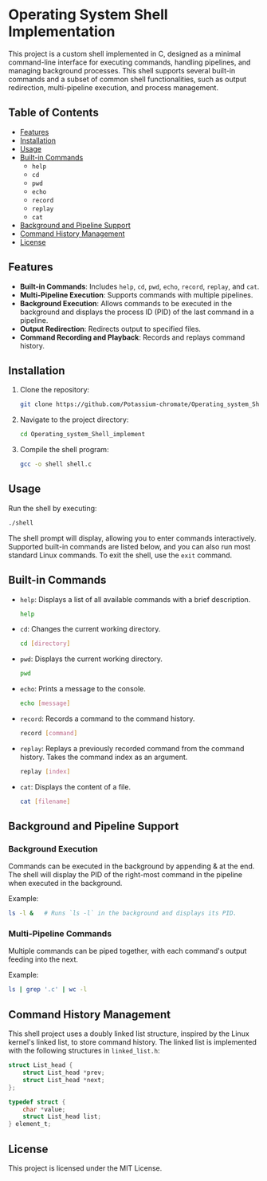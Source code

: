 # Operating System Shell Implementation

This project is a custom shell implemented in C, designed as a minimal command-line interface for executing commands, handling pipelines, and managing background processes. This shell supports several built-in commands and a subset of common shell functionalities, such as output redirection, multi-pipeline execution, and process management. 

## Table of Contents
- [Features](#features)
- [Installation](#installation)
- [Usage](#usage)
- [Built-in Commands](#built-in-commands)
  - `help`
  - `cd`
  - `pwd`
  - `echo`
  - `record`
  - `replay`
  - `cat`
- [Background and Pipeline Support](#background-and-pipeline-support)
- [Command History Management](#command-history-management)
- [License](#license)

## Features

- **Built-in Commands**: Includes `help`, `cd`, `pwd`, `echo`, `record`, `replay`, and `cat`.
- **Multi-Pipeline Execution**: Supports commands with multiple pipelines.
- **Background Execution**: Allows commands to be executed in the background and displays the process ID (PID) of the last command in a pipeline.
- **Output Redirection**: Redirects output to specified files.
- **Command Recording and Playback**: Records and replays command history.

## Installation

1. Clone the repository:
   ```bash
   git clone https://github.com/Potassium-chromate/Operating_system_Shell_implement.git
   ```
2. Navigate to the project directory:
   ```bash
   cd Operating_system_Shell_implement
   ```
3. Compile the shell program:
   ```bash
   gcc -o shell shell.c
   ```

## Usage
Run the shell by executing:
```bash
./shell
```
The shell prompt will display, allowing you to enter commands interactively. Supported built-in commands are listed below, and you can also run most standard Linux commands.
To exit the shell, use the `exit` command.

## Built-in Commands
- `help`: Displays a list of all available commands with a brief description.
  ```bash
  help
  ```
- `cd`: Changes the current working directory.
  ```bash
  cd [directory]
  ```
- `pwd`: Displays the current working directory.
  ``` bash
  pwd
  ```
- `echo`: Prints a message to the console.
  ```bash
  echo [message]
  ```
- `record`: Records a command to the command history.
  ```bash
  record [command]
  ```
- `replay`: Replays a previously recorded command from the command history. Takes the command index as an argument.
  ```bash
  replay [index]
  ```
- `cat`: Displays the content of a file.
  ```bash
  cat [filename]
  ```
## Background and Pipeline Support
### Background Execution
Commands can be executed in the background by appending & at the end. The shell will display the PID of the right-most command in the pipeline when executed in the background.

Example:
```bash
ls -l &   # Runs `ls -l` in the background and displays its PID.
```
### Multi-Pipeline Commands
Multiple commands can be piped together, with each command's output feeding into the next.

Example:

```bash
ls | grep '.c' | wc -l
```
## Command History Management

This shell project uses a doubly linked list structure, inspired by the Linux kernel's linked list, to store command history. The linked list is implemented with the following structures in `linked_list.h`:
```c
struct List_head {
    struct List_head *prev;
    struct List_head *next;
};

typedef struct {
    char *value;
    struct List_head list;
} element_t;
```

## License
This project is licensed under the MIT License.
